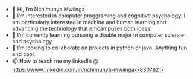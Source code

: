 - 👋 Hi, I’m Nchimunya Mwiinga
- 👀 I’m interested in computer proggraming and cognitive psychology. I am particularly interested in machine and human learning and advancing the technology that emcampuses both ideas.
- 🌱 I’m currently learning pursuing a double major in computer science and psychology
- 💞️ I’m looking to collaborate on projects in python or java. Anything fun and cool.
- 📫 How to reach me my linkedIn @ https://www.linkedin.com/in/nchimunya-mwiinga-783078217

<!---
Nchimunya27/Nchimunya27 is a ✨ special ✨ repository because its `README.md` (this file) appears on your GitHub profile.
You can click the Preview link to take a look at your changes.
--->
